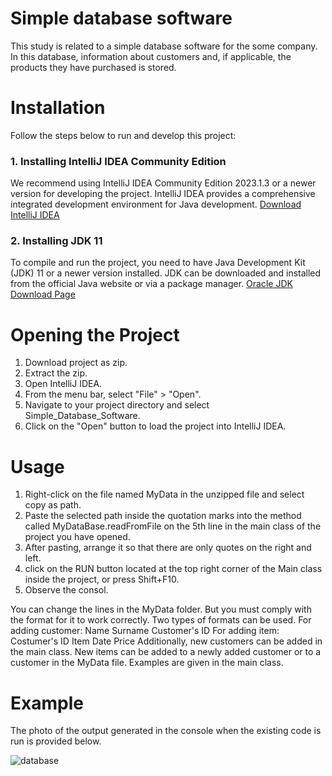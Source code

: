 # Simple database software
This study is related to a simple database software for the some company. In this database, information about customers and, if applicable, the products they have purchased is stored.

# Installation
 Follow the steps below to run and develop this project:
 ### 1. Installing IntelliJ IDEA Community Edition
 We recommend using IntelliJ IDEA Community Edition 2023.1.3 or a newer version for developing the project. IntelliJ IDEA provides a comprehensive integrated 
 development environment for Java development. [Download IntelliJ IDEA](https://www.jetbrains.com/idea/download/)
 ### 2. Installing JDK 11
 To compile and run the project, you need to have Java Development Kit (JDK) 11 or a newer version installed. JDK can be downloaded and installed from the official 
 Java website or via a package manager.
 [Oracle JDK Download Page](https://www.oracle.com/java/technologies/javase-jdk11-downloads.html)

# Opening the Project
1. Download project as zip.
2. Extract the zip.
3. Open IntelliJ IDEA.
4. From the menu bar, select "File" > "Open".
5. Navigate to your project directory and select Simple_Database_Software.
6. Click on the "Open" button to load the project into IntelliJ IDEA.

# Usage
1. Right-click on the file named MyData in the unzipped file and select copy as path.
2. Paste the selected path inside the quotation marks into the method called MyDataBase.readFromFile on the 5th line in the main class of the project you have opened.
3. After pasting, arrange it so that there are only quotes on the right and left.
4. click on the RUN button located at the top right corner of the Main class inside the project, or press Shift+F10.
5. Observe the consol. 

You can change the lines in the MyData folder. But you must comply with the format for it to work correctly. Two types of formats can be used.
For adding customer: Name  Surname  Customer's ID
For adding item: Costumer's ID  Item  Date  Price
Additionally, new customers can be added in the main class. New items can be added to a newly added customer or to a customer in the MyData file. Examples are given in the main class.

# Example
The photo of the output generated in the console when the existing code is run is provided below.

![database](https://github.com/onatbulutt/Simple-database-software/assets/155490196/54c56b44-e6d3-4597-928b-f156d6b28081)

